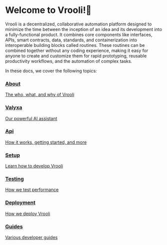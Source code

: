 # Welcome to Vrooli!👋
Vrooli is a decentralized, collaborative automation platform designed to minimize the time between the inception of an idea and its development into a fully-functional product. It combines core components like interfaces, APIs, smart contracts, data, standards, and containerization into interoperable building blocks called routines. These routines can be combined together without any coding experience, making it easy for anyone to create and customize them for rapid prototyping, reusable productivity workflows, and the automation of complex tasks.

In these docs, we cover the following topics:

<div class="card-container">

  <div class="card">
    <a href="about/overview.html">
      <h3>About</h3>
      <p>The who, what, and why of Vrooli</p>
    </a>
  </div>

  <div class="card">
    <a href="valyxa/overview.html">
      <h3>Valyxa</h3>
      <p>Our powerful AI assistant</p>
    </a>
  </div>

  <div class="card">
    <a href="api_reference/overview.html">
      <h3>Api</h3>
      <p>How it works, getting started, and more</p>
    </a>
  </div>

  <div class="card">
    <a href="setup/overview.html">
      <h3>Setup</h3>
      <p>Learn how to develop Vrooli</p>
    </a>
  </div>

  <div class="card">
    <a href="testing/overview.html">
      <h3>Testing</h3>
      <p>How we test performance</p>
    </a>
  </div>

  <div class="card">
    <a href="deployment/overview.html">
      <h3>Deployment</h3>
      <p>How we deploy Vrooli</p>
    </a>
  </div>

  <div class="card">
    <a href="guides/overview.html">
      <h3>Guides</h3>
      <p>Various developer guides</p>
    </a>
  </div>

</div>
